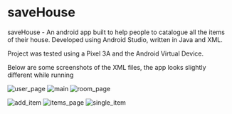 # saveHouse
saveHouse - An android app built to help people to catalogue all the items of their house. Developed using Android Studio, written in Java and XML.

Project was tested using a Pixel 3A and the Android Virtual Device. 

Below are some screenshots of the XML files, the app looks slightly different while running

![user_page](https://user-images.githubusercontent.com/36339824/123325718-5e16ba80-d506-11eb-98ee-62b21b07ef74.png)
![main](https://user-images.githubusercontent.com/36339824/123325712-5d7e2400-d506-11eb-82cd-092b3edf928d.png)
![room_page](https://user-images.githubusercontent.com/36339824/123325713-5e16ba80-d506-11eb-8087-10b81089717f.png)

![add_item](https://user-images.githubusercontent.com/36339824/123325710-5d7e2400-d506-11eb-90ad-d613fd2abea9.png)
![items_page](https://user-images.githubusercontent.com/36339824/123325711-5d7e2400-d506-11eb-9263-3b7491d3094b.png)
![single_item](https://user-images.githubusercontent.com/36339824/123325716-5e16ba80-d506-11eb-8c00-32406b155108.png)


